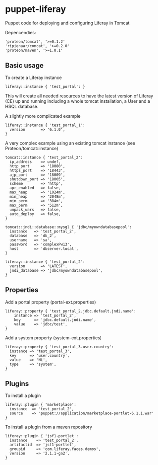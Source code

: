 puppet-liferay
==============

Puppet code for deploying and configuring Liferay in Tomcat

Depencendies:

    'proteon/tomcat', '>=0.1.2'
    'ripienaar/concat', '>=0.2.0'
    'proteon/maven', '>=1.0.1'

Basic usage
-------------------------
To create a Liferay instance

    liferay::instance { 'test_portal': }

This will create all needed resources to have the latest version of Liferay (CE) up and running including a whole tomcat installation, a User and a HSQL database.

A slightly more complicated example

    liferay::instance { 'test_portal_1':
      version       => '6.1.0',
    }

A very complex example using an existing tomcat instance (see Proteon/tomcat::instance)

    tomcat::instance { 'test_portal_2':
      ip_address    => undef,
      http_port     => '18080',
      https_port    => '18443',
      ajp_port      => '18009',
      shutdown_port => '18005',
      scheme        => 'http',
      apr_enabled   => false,
      max_heap      => '1024m',
      min_heap      => '2048m',
      min_perm      => '384m',
      max_perm      => '512m',
      unpack_wars   => false,
      auto_deploy   => false,
    }
    
    tomcat::jndi::database::mysql { 'jdbc/myowndatabasepool':
      instance   => 'test_portal_2',
      database   => 'db_2',
      username   => 'sa',
      password   => 'complexPw13',
      host       => 'dbserver.local',
    }
    
    liferay::instance { 'test_portal_2':
      version       => 'LATEST',
      jndi_database => 'jdbc/myowndatabasepool',
    }

Properties
-------------------------
Add a portal property (portal-ext.properties)

    liferay::property { 'test_portal_2.jdbc.default.jndi.name':
        instance => 'test_portal_2',
        key      => 'jdbc.default.jndi.name',
        value    => 'jdbc/test',
    }

Add a system property (system-ext.properties)

    liferay::property { 'test_portal_3.user.country':
      instance => 'test_portal_3',
      key      => 'user.country',
      value    => 'NL',
      type     => 'system',
    }

Plugins
-------------------------
To install a plugin 
    
    liferay::plugin { 'marketplace':
      instance  => 'test_portal_2',
      source    => 'puppet://application/marketplace-portlet-6.1.1.war'
    }

To install a plugin from a maven repository
    
    liferay::plugin { 'jsf1-portlet':
      instance    => 'test_portal_2',
      artifactid  => 'jsf1-portlet',
      groupid     => 'com.liferay.faces.demos',
      version     => '2.1.1-ga2',
    }
